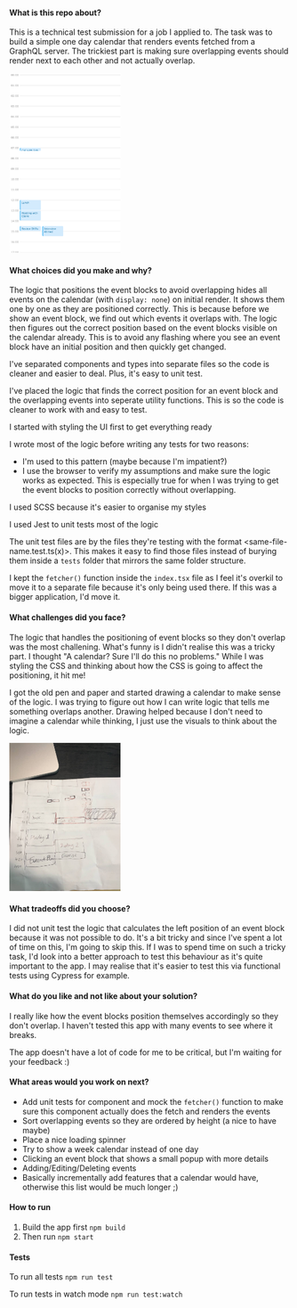 #### What is this repo about?
This is a technical test submission for a job I applied to. The task was to build a simple one day calendar that renders events fetched from a GraphQL server. The trickiest part is making sure overlapping events should render next to each other and not actually overlap.

<img src="screenshot.png" width="200" />

#### What choices did you make and why?
The logic that positions the event blocks to avoid overlapping hides all events on the calendar (with `display: none`) on initial render. It shows them one by one as they are positioned correctly. This is because before we show an event block, we find out which events it overlaps with. The logic then figures out the correct position based on the event blocks visible on the calendar already. This is to avoid any flashing where you see an event block have an initial position and then quickly get changed.

I've separated components and types into separate files so the code is cleaner and easier to deal. Plus, it's easy to unit test.

I've placed the logic that finds the correct position for an event block and the overlapping events into seperate utility functions. This is so the code is cleaner to work with and easy to test.

I started with styling the UI first to get everything ready

I wrote most of the logic before writing any tests for two reasons:
  - I'm used to this pattern (maybe because I'm impatient?)
  - I use the browser to verify my assumptions and make sure the logic works as expected. This is especially true for when I was trying to get the event blocks to position correctly without overlapping.

I used SCSS because it's easier to organise my styles

I used Jest to unit tests most of the logic

The unit test files are by the files they're testing with the format <same-file-name.test.ts(x)>. This makes it easy to find those files instead of burying them inside a `tests` folder that mirrors the same folder structure.

I kept the `fetcher()` function inside the `index.tsx` file as I feel it's overkil to move it to a separate file because it's only being used there. If this was a bigger application, I'd move it.

#### What challenges did you face?
The logic that handles the positioning of event blocks so they don't overlap was the most challening. What's funny is I didn't realise this was a tricky part. I thought "A calendar? Sure I'll do this no problems." While I was styling the CSS and thinking about how the CSS is going to affect the positioning, it hit me!

I got the old pen and paper and started drawing a calendar to make sense of the logic. I was trying to figure out how I can write logic that tells me something overlaps another. Drawing helped because I don't need to imagine a calendar while thinking, I just use the visuals to think about the logic.

<img src="sketch.jpeg" width="200" />

#### What tradeoffs did you choose?
I did not unit test the logic that calculates the left position of an event block because it was not possible to do. It's a bit tricky and since I've spent a lot of time on this, I'm going to skip this. If I was to spend time on such a tricky task, I'd look into a better approach to test this behaviour as it's quite important to the app. I may realise that it's easier to test this via functional tests using Cypress for example.

#### What do you like and not like about your solution?
I really like how the event blocks position themselves accordingly so they don't overlap. I haven't tested this app with many events to see where it breaks.

The app doesn't have a lot of code for me to be critical, but I'm waiting for your feedback :)

#### What areas would you work on next?
- Add unit tests for <Index /> component and mock the `fetcher()` function to make sure this component actually does the fetch and renders the events
- Sort overlapping events so they are ordered by height (a nice to have maybe)
- Place a nice loading spinner
- Try to show a week calendar instead of one day
- Clicking an event block that shows a small popup with more details
- Adding/Editing/Deleting events
- Basically incrementally add features that a calendar would have, otherwise this list would be much longer ;)

#### How to run
1) Build the app first
`npm build`
2) Then run
`npm start`

#### Tests
To run all tests
`npm run test`

To run tests in watch mode
`npm run test:watch`
